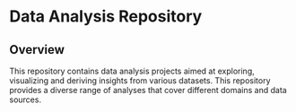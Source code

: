 # Data Analysis Repository
## Overview
This repository contains data analysis projects aimed at exploring,
visualizing and deriving insights from various datasets.
This repository provides a diverse range of analyses that 
cover different domains and data sources.
